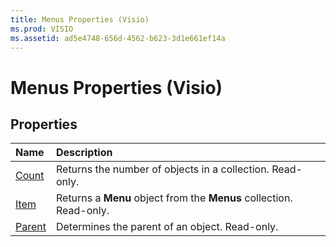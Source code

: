 ```yaml
---
title: Menus Properties (Visio)
ms.prod: VISIO
ms.assetid: ad5e4748-656d-4562-b623-3d1e661ef14a
---
```



# Menus Properties (Visio)

## Properties



|**Name**|**Description**|
|:-----|:-----|
|[Count](menus-count-property-visio.md)|Returns the number of objects in a collection. Read-only.|
|[Item](menus-item-property-visio.md)|Returns a  **Menu** object from the **Menus** collection. Read-only.|
|[Parent](menus-parent-property-visio.md)|Determines the parent of an object. Read-only.|

